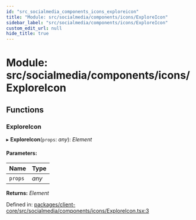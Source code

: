 ```yaml
---
id: "src_socialmedia_components_icons_exploreicon"
title: "Module: src/socialmedia/components/icons/ExploreIcon"
sidebar_label: "src/socialmedia/components/icons/ExploreIcon"
custom_edit_url: null
hide_title: true
---
```


# Module: src/socialmedia/components/icons/ExploreIcon

## Functions

### ExploreIcon

▸ **ExploreIcon**(`props`: *any*): *Element*

#### Parameters:

Name | Type |
:------ | :------ |
`props` | *any* |

**Returns:** *Element*

Defined in: [packages/client-core/src/socialmedia/components/icons/ExploreIcon.tsx:3](https://github.com/xr3ngine/xr3ngine/blob/a16a45d7e/packages/client-core/src/socialmedia/components/icons/ExploreIcon.tsx#L3)
